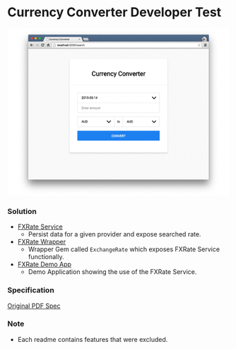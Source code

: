 # Currency Converter Developer Test

![Demo Application](./Example.gif)

### Solution

* [FXRate Service](https://bitbucket.org/ChuckJHardy/fxrate)
  * Persist data for a given provider and expose searched rate.
* [FXRate Wrapper](https://bitbucket.org/ChuckJHardy/fxratewrapper)
  * Wrapper Gem called `ExchangeRate` which exposes FXRate Service functionally.
* [FXRate Demo App](https://bitbucket.org/ChuckJHardy/fxratedemo)
  * Demo Application showing the use of the FXRate Service.

### Specification

[Original PDF Spec](./test.pdf)

### Note

* Each readme contains features that were excluded.
